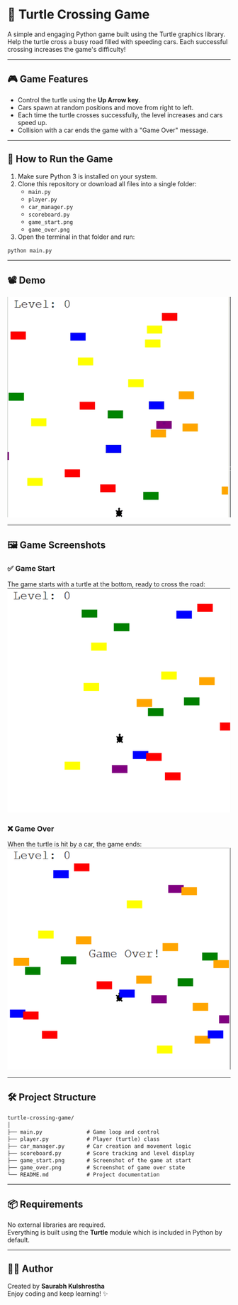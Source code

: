 # 🐢 Turtle Crossing Game

A simple and engaging Python game built using the Turtle graphics library.  
Help the turtle cross a busy road filled with speeding cars. Each successful crossing increases the game's difficulty!

---

## 🎮 Game Features

- Control the turtle using the **Up Arrow key**.
- Cars spawn at random positions and move from right to left.
- Each time the turtle crosses successfully, the level increases and cars speed up.
- Collision with a car ends the game with a "Game Over" message.

---

## 🚀 How to Run the Game

1. Make sure Python 3 is installed on your system.
2. Clone this repository or download all files into a single folder:
   - `main.py`
   - `player.py`
   - `car_manager.py`
   - `scoreboard.py`
   - `game_start.png`
   - `game_over.png`
3. Open the terminal in that folder and run:

```bash
python main.py
```

---

## 📽 Demo

![Gameplay Demo](gameplay.gif)


---

## 🖼️ Game Screenshots

### ✅ Game Start
The game starts with a turtle at the bottom, ready to cross the road:
![Game Start](./game_start.png)

### ❌ Game Over
When the turtle is hit by a car, the game ends:
![Game Over](./game_over.png)

---

## 🛠️ Project Structure

```
turtle-crossing-game/
│
├── main.py              # Game loop and control
├── player.py            # Player (turtle) class
├── car_manager.py       # Car creation and movement logic
├── scoreboard.py        # Score tracking and level display
├── game_start.png       # Screenshot of the game at start
├── game_over.png        # Screenshot of game over state
└── README.md            # Project documentation
```

---

## 📦 Requirements

No external libraries are required.  
Everything is built using the **Turtle** module which is included in Python by default.

---

## 🧑‍💻 Author

Created by **Saurabh Kulshrestha**  
Enjoy coding and keep learning! ✨

